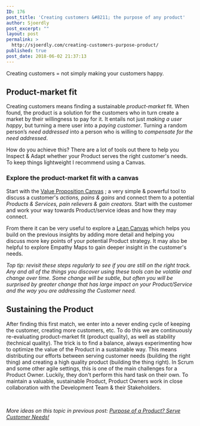 ```yaml
---
ID: 176
post_title: 'Creating customers &#8211; the purpose of any product'
author: Sjoerdly
post_excerpt: ""
layout: post
permalink: >
  http://sjoerdly.com/creating-customers-purpose-product/
published: true
post_date: 2018-06-02 21:37:13
---
```

Creating customers = not simply making your customers happy.
<h2>Product-market fit</h2>
Creating customers means finding a sustainable <em>product-market</em> fit. When found, the product is a solution for the customers who in turn create a market by their willingness to pay for it. It entails not just <em>making a user happy</em>, but turning a mere user into a <em>paying customer</em>. Turning a random person’s <em>need addressed</em> into a person who is willing to <em>compensate for the need addressed</em>.

How do you achieve this? There are a lot of tools out there to help you Inspect &amp; Adapt whether your Product serves the right customer's needs. To keep things lightweight I recommend using a Canvas.
<h3>Explore the product-market fit with a canvas</h3>
Start with the <a href="https://strategyzer.com/canvas/value-proposition-canvas">Value Proposition Canvas</a> ; a very simple &amp; powerful tool to discuss a customer's <em>actions, pains &amp; gains </em>and connect them to a potential <em>Products &amp; Services, pain relievers &amp; gain creators. </em>Start with the customer and work your way towards Product/service ideas and how they may connect.

From there it can be very useful to explore a <a href="https://blog.leanstack.com/why-lean-canvas-vs-business-model-canvas-af62c0f250f0">Lean Canvas</a> which helps you build on the previous insights by adding more detail and helping you discuss more key points of your potential Product strategy. It may also be helpful to explore Empathy Maps to gain deeper insight in the customer's needs.

<em>Top tip:</em> <em>revisit these steps regularly to see if you are still on the right track. Any and all of the things you discover using these tools can be volatile and change over time. Some change will be subtle, but often you will be surprised by greater change that has large impact on your Product/Service and the way you are addressing the Customer need.</em>
<h2>Sustaining the Product</h2>
After finding this first match, we enter into a never ending cycle of keeping the customer, creating more customers, etc. To do this we are continuously re-evaluating product-market fit (product quality), as well as stability (technical quality). The trick is to find a balance, always experimenting how to optimize the value of the Product in a sustainable way. This means distributing our efforts between serving customer needs (building the right thing) and creating a high quality product (building the thing right). In Scrum and some other agile settings, this is one of the main challenges for a Product Owner. Luckily, they don't perform this hard task on their own. To maintain a valuable, sustainable Product, Product Owners work in close collaboration with the Development Team &amp; their Stakeholders.

&nbsp;

<em>More ideas on this topic in previous post: <a href="http://sjoerdly.com/purpose-of-a-product-serve-customer-needs/">Purpose of a Product? Serve Customer Needs!</a></em>